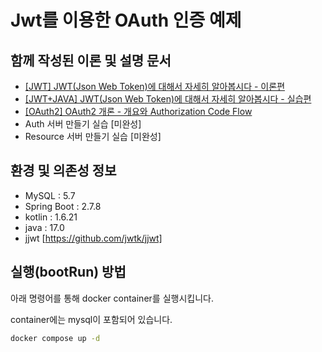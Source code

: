 # Jwt를 이용한 OAuth 인증 예제

## 함께 작성된 이론 및 설명 문서

- [[JWT] JWT(Json Web Token)에 대해서 자세히 알아봅시다 - 이론편](https://sabarada.tistory.com/246)
- [[JWT+JAVA] JWT(Json Web Token)에 대해서 자세히 알아봅시다 - 실습편](https://sabarada.tistory.com/247)
- [[OAuth2] OAuth2 개론 - 개요와 Authorization Code Flow](https://sabarada.tistory.com/248)
- Auth 서버 만들기 실습 [미완성]
- Resource 서버 만들기 실습 [미완성]

## 환경 및 의존성 정보

- MySQL : 5.7
- Spring Boot : 2.7.8
- kotlin : 1.6.21
- java : 17.0
- jjwt [https://github.com/jwtk/jjwt]

## 실행(bootRun) 방법

아래 명령어를 통해 docker container를 실행시킵니다.

container에는 mysql이 포함되어 있습니다.

```bash
docker compose up -d
```

